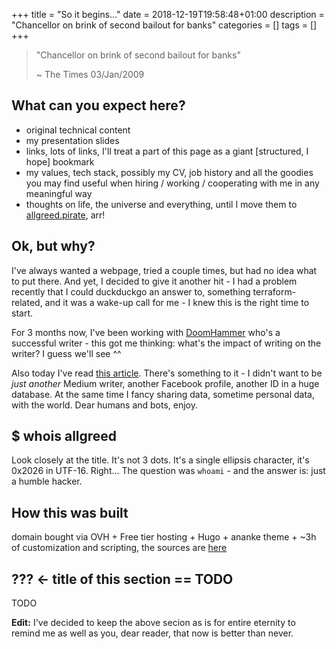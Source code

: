 +++
title = "So it begins…"
date = 2018-12-19T19:58:48+01:00
description = "Chancellor on brink of second bailout for banks"
categories = []
tags = []
+++

> "Chancellor on brink of second bailout for banks"
>
> ~ The Times 03/Jan/2009

## What can you expect here?
- original technical content
- my presentation slides
- links, lots of links, I'll treat a part of this page as a giant [structured, I hope] bookmark
- my values, tech stack, possibly my CV, job history and all the goodies you may find useful when hiring / working / cooperating with me in any meaningful way
- thoughts on life, the universe and everything, until I move them to [allgreed.pirate](https://allgreed.pirate), arr!

## Ok, but why?
I've always wanted a webpage, tried a couple times, but had no idea what to put there. And yet, I decided to give it another hit - I had a problem recently that I could duckduckgo an answer to, something terraform-related, and it was a wake-up call for me - I knew this is the right time to start.

For 3 months now, I've been working with [DoomHammer](https://medium.com/@doomhammerng) who's a successful writer - this got me thinking: what's the impact of writing on the writer? I guess we'll see ^^

Also today I've read [this article](https://motherboard.vice.com/en_us/article/vbanny/we-should-replace-facebook-with-personal-websites). There's something to it - I didn't want to be *just another* Medium writer, another Facebook profile, another ID in a huge database. At the same time I fancy sharing data, sometime personal data, with the world. Dear humans and bots, enjoy.

## $ whois allgreed
Look closely at the title. It's not 3 dots. It's a single ellipsis character, it's 0x2026 in UTF-16. Right... The question was `whoami` - and the answer is: just a humble hacker.

## How this was built
domain bought via OVH + Free tier hosting + Hugo + ananke theme + ~3h of customization and scripting, the sources are [here](https://github.com/allgreed/kasprowicz.pro)

## ??? <- title of this section == TODO
TODO

**Edit:** I've decided to keep the above secion as is for entire eternity to remind me as well as you, dear reader, that now is better than never.

